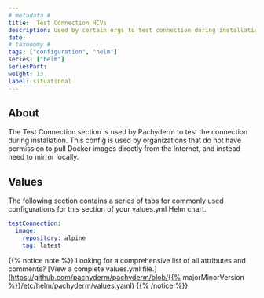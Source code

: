 ```yaml
---
# metadata # 
title:  Test Connection HCVs
description: Used by certain orgs to test connection during installation of Pachyderm.
date: 
# taxonomy #
tags: ["configuration", "helm"]
series: ["helm"]
seriesPart:
weight: 13
label: situational
---
```


## About 

The Test Connection section is used by Pachyderm to test the connection during installation. This config is used by organizations that do not have permission to pull Docker images directly from the Internet, and instead need to mirror locally. 

## Values

The following section contains a series of tabs for commonly used configurations for this section of your values.yml Helm chart. 


```s
testConnection:
  image:
    repository: alpine
    tag: latest
```

{{% notice note %}}
Looking for a comprehensive list of all attributes and comments? [View a complete values.yml file.](https://github.com/pachyderm/pachyderm/blob/{{% majorMinorVersion %}}/etc/helm/pachyderm/values.yaml)
{{% /notice %}}